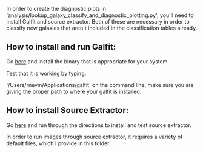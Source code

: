 In order to create the diagnostic plots in 'analysis/lookup_galaxy_classify_and_diagnostic_plotting.py', you'll need to install Galfit and source extractor. Both of these are necessary in order to classify new galaxies that aren't included in the classification tables already.

## How to install and run Galfit:
Go <a href="https://users.obs.carnegiescience.edu/peng/work/galfit/galfit.html">here</a> and install the binary that is appropriate for your system.

Test that it is working by typing:

'/Users/rnevin/Applications/galfit' on the command line, make sure you are giving the proper path to where your galfit is installed.

## How to install Source Extractor:
Go <a href="https://sextractor.readthedocs.io/en/latest/Installing.html">here</a> and run through the directions to install and test source extractor.

In order to run images through source extractor, it requires a variety of default files, which I provide in this folder.



